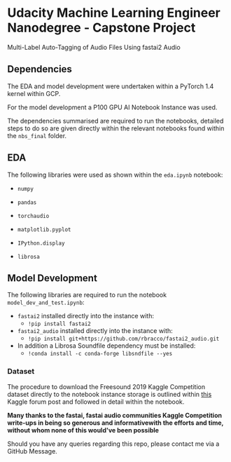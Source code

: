 # Udacity Machine Learning Engineer Nanodegree - Capstone Project
Multi-Label Auto-Tagging of Audio Files Using fastai2 Audio



## Dependencies

The EDA and model development were undertaken within a PyTorch 1.4 kernel within GCP.

 For the model development a P100 GPU AI Notebook Instance was used.

The dependencies summarised are required to run the notebooks, detailed steps to do so are given directly within the relevant notebooks found within the `nbs_final` folder.

## EDA

The following libraries were used as shown within the `eda.ipynb` notebook:

* `numpy`
* `pandas`
* `torchaudio`

* `matplotlib.pyplot`

* `IPython.display`

* `librosa`



## Model Development 

The following libraries are required to run the notebook  `model_dev_and_test.ipynb`:

* `fastai2`  installed directly into the instance with:
  *  `!pip install fastai2`
* `fastai2_audio` installed directly into the instance with:
  * `!pip install git+https://github.com/rbracco/fastai2_audio.git` 
* In addition a Librosa Soundfile dependency must be installed:
  * `!conda install -c conda-forge libsndfile --yes`

### Dataset

The procedure to download the Freesound 2019 Kaggle Competition dataset directly to the notebook instance storage is outlined within [this](https://www.kaggle.com/general/74235) Kaggle forum post and followed in detail within the notebook.



**Many thanks to the fastai, fastai audio communities Kaggle Competition write-ups in being so generous and  informativewith the efforts and time, without whom none of this would've been possible**

Should you have any queries regarding this repo, please contact me via a GitHub Message.